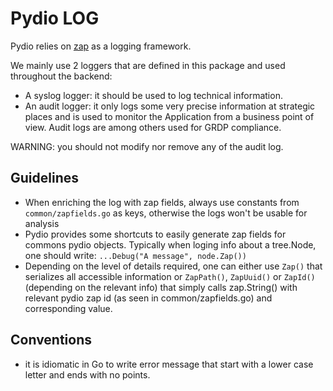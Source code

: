 # Pydio LOG

Pydio relies on [zap](https://github.com/uber-go/zap) as a logging framework.

We mainly use 2 loggers that are defined in this package and used throughout the backend:

- A syslog logger: it should be used to log technical information.
- An audit logger: it only logs some very precise information at strategic places and is used to monitor the Application from a business point of view. Audit logs are among others used  for GRDP compliance.

WARNING: you should not modify nor remove any of the audit log.

## Guidelines

- When enriching the log with zap fields, always use constants from `common/zapfields.go` as keys, otherwise the logs won't be usable for analysis
- Pydio provides some shortcuts to easily generate zap fields for commons pydio objects. Typically when loging info about a tree.Node, one should write: `...Debug("A message", node.Zap())`
- Depending on the level of details required, one can either use `Zap()` that serializes all accessible information or `ZapPath()`, `ZapUuid()` or `ZapId()` (depending on the relevant info) that simply calls zap.String() with relevant pydio zap id (as seen in common/zapfields.go) and corresponding value.

## Conventions

- it is idiomatic in Go to write error message that start with a lower case letter and ends with no points.
